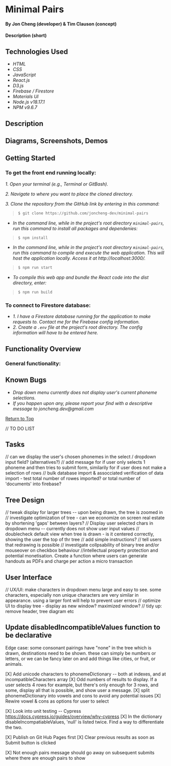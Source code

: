 # Minimal Pairs

#### By Jon Cheng (developer) & Tim Clauson (concept)

#### Description (short)

## Technologies Used

- _HTML_
- _CSS_
- _JavaScript_
- _React.js_
- _D3.js_
- _Firebase / Firestore_
- _Materials UI_
- _Node.js v18.17.1_
- _NPM v9.6.7_

## Description

## Diagrams, Screenshots, Demos

## Getting Started

### To get the front end running locally:

_1. Open your terminal (e.g., Terminal or GitBash)._

_2. Navigate to where you want to place the cloned directory._

_3. Clone the repository from the GitHub link by entering in this command:_

> ```bash
> $ git clone https://github.com/joncheng-dev/minimal-pairs
> ```

- _In the command line, while in the project's root directory `minimal-pairs`, run this command to install all packages and dependenies:_

> ```bash
> $ npm install
> ```

- _In the command line, while in the project's root directory `minimal-pairs`, run this command to compile and execute the web application. This will host the application locally. Access it at http://localhost:3000/._

> ```bash
> $ npm run start
> ```

- _To compile this web app and bundle the React code into the dist directory, enter:_

> ```bash
> $ npm run build
> ```

### To connect to Firestore database:

- _1. I have a Firestore database running for the application to make requests to. Contact me for the Firebase config information._
- _2. Create a `.env` file at the project's root directory. The config information will have to be entered here._

## Functionality Overview

### General functionality:

## Known Bugs

- _Drop down menu currently does not display user's current phoneme selections._
- _If you happen upon any, please report your find with a descriptive message to joncheng.dev@gmail.com_

<a align=left href="#">Return to Top</a>

// TO DO LIST

## Tasks

// can we display the user's chosen phonemes in the select / dropdown input field? (alternatives?)
// add message for if user only selects 1 phoneme and then tries to submit form, similarily for if user does not make a selection of rows
// bulk database import & assocciated verification of data import - test total number of rowes imported? or total number of 'documents' into firebase?

## Tree Design

// tweak display for larger trees -- upon being drawn, the tree is zoomed in
// investigate optimization of tree - can we economize on screen real estate by shortening 'gaps' between layers?
// Display user selected chars in dropdown menu -- currently does not show user input values
// doublecheck default view when tree is drawn - is it centered correctly, showing the user the top of thr tree
// add simple instructions? // tell users that redrawing is possible
// investigate collpsability of binary tree and/or mouseover on checkbox behaviour
//intellectual property protection and potential monetisation. Create a function where users can generate handouts as PDFs and charge per action a micro transaction

## User Interface

// UX/UI: make characters in dropdown menu large and easy to see. some characters, especially non unique characters are very similar in appearance. using a larger font will help to prevent user errors
// optimize UI to display tree - display as new window? maximized window?
// tidy up: remove header, tree diagram etc

## Update disabledIncompatibleValues function to be declarative

Edge case: some consonant pairings have "none"
in the tree which is drawn, destinations need to be shown. these can simply be numbers or letters, or we can be fancy later on and add things like cities, or fruit, or animals.

[X] Add unicode characters to phonemeDictionary -- both at indexes, and at incompatibleCharacters array
[X] Odd numbers of results to display. If a user selects 4 rows for example, but there's only enough for 3 rows, and some, display all that is possible, and show user a message.
[X] split phonemeDictionary into vowels and cons to avoid any potential issues
[X] Rewire vowel & cons as options for user to select

[X] Look into unit testing -- Cypress https://docs.cypress.io/guides/overview/why-cypress
[X] In the dictionary disableIncompatiableValues, 'null' is listed twice. Find a way to differentiate the two.

[X] Publish on Git Hub Pages first
[X] Clear previous results as soon as Submit button is clicked

[X] Not enough pairs message should go away on subsequent submits where there are enough pairs to show
